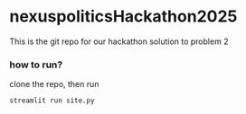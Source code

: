 # nexuspoliticsHackathon2025
This is the git repo for our hackathon solution to problem 2


### how to run?

clone the repo, then run 
``` bash
streamlit run site.py
```